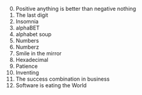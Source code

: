 0. Positive anything is better than negative nothing
1. The last digit
2. Insomnia
3. alphaBET
4. alphabet soup
5. Numbers
6. Numberz
7. Smile in the mirror
8. Hexadecimal
9. Patience
10. Inventing
11. The success combination in business
12. Software is eating the World
